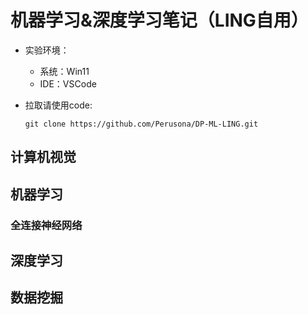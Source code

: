 # 机器学习&深度学习笔记（LING自用）

- 实验环境：

  - 系统：Win11
  - IDE：VSCode
- 拉取请使用code:

  ```
  git clone https://github.com/Perusona/DP-ML-LING.git
  ```

## 计算机视觉

## 机器学习

### 全连接神经网络

## 深度学习

## 数据挖掘
